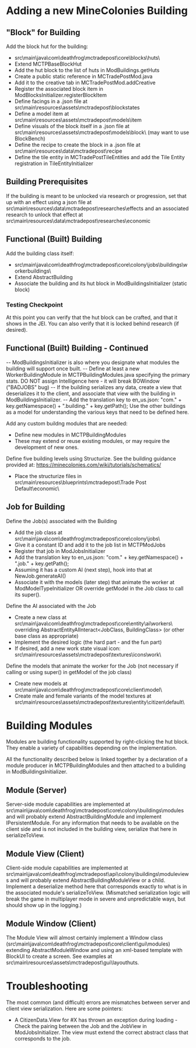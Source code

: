 # Adding a new MineColonies Building
## "Block" for Building
Add the block hut for the building:
- src\main\java\com\deathfrog\mctradepost\core\blocks\huts\
- Extend MCTPBaseBlockHut
- Add the hut block to the list of huts in ModBuildings.getHuts
- Create a public static reference in MCTradePostMod.java
- Add it to the creative tab in MCTradePostMod.addCreative
- Register the associated block item in ModBlocksInitializer.registerBlockItem
- Define facings in a .json file at src\main\resources\assets\mctradepost\blockstates
- Define a model item at src\main\resources\assets\mctradepost\models\item
- Define visuals of the block itself in a .json file at src\main\resources\assets\mctradepost\models\block\ (may want to use BlockBench)
- Define the recipe to create the block in a .json file at src\main\resources\data\mctradepost\recipe
- Define the tile entity in MCTradePostTileEntities and add the Tile Entity registration in TileEntityInitializer

## Building Prerequisites
If the building is meant to be unlocked via research or progression, set that up with an effect using a json file at src\main\resources\data\mctradepost\researches\effects and an associated research to unlock that effect at src\main\resources\data\mctradepost\researches\economic

## Functional (Built) Building
Add the building class itself:
- src\main\java\com\deathfrog\mctradepost\core\colony\jobs\buildings\workerbuildings\
- Extend AbstractBuilding
- Associate the building and its hut block in ModBuildingsInitializer (static block)

### Testing Checkpoint
At this point you can verify that the hut block can be crafted, and that it shows in the JEI.
You can also verify that it is locked behind research (if desired).

## Functional (Built) Building - Continued
-- ModBuildingsInitializer is also where you designate what modules the building will support once built.
-- Define at least a new WorkerBuildingModule in MCTPBuildingModules.java specifying the primary stats. DO NOT assign Intelligence here - it will break BOWindow ("BADJOBS" bug)
-- If the building serializes any data, create a view that deserializes it to the client, and associate that view with the building in ModBuildingsInitializer.
-- Add the translation key to en_us.json: "com." + key.getNamespace() + ".building." + key.getPath();  Use the other buildings as a model for understanding the various keys that need to be defined here.

Add any custom buildng modules that are needed:
- Define new modules in MCTPBuildingModules
- These may extend or reuse existing modules, or may require the development of new ones.

Define five building levels using Structurize. See the building guidance provided at: https://minecolonies.com/wiki/tutorials/schematics/
- Place the structurize files in src\main\resources\blueprints\mctradepost\Trade Post Default\economic\

## Job for Building
Define the Job(s) associated with the Building
- Add the job class at src\main\java\com\deathfrog\mctradepost\core\colony\jobs\
- Give it a constant ID and add it to the job list in MCTPModJobs
- Register that job in ModJobsInitializer
- Add the translation key to en_us.json: "com." + key.getNamespace() + ".job." + key.getPath();
- Assuming it has a custom AI (next step), hook into that at NewJob.generateAI()
- Associate it with the models (later step) that animate the worker at ModModelTypeInitializer OR override getModel in the Job class to call its super().

Define the AI associated with the Job
- Create a new class at src\main\java\com\deathfrog\mctradepost\core\entity\ai\workers\ overriding AbstractEntityAIInteract<JobClass, BuildingClass> (or other base class as appropriate)
- Implement the desired logic (the hard part - and the fun part)
- If desired, add a new work state visual icon: src\main\resources\assets\mctradepost\textures\icons\work\

Define the models that animate the worker for the Job (not necessary if calling or using super() in getModel of the job class)
- Create new models at src\main\java\com\deathfrog\mctradepost\core\client\model\
- Create male and female variants of the model textures at src\main\resources\assets\mctradepost\textures\entity\citizen\default\

# Building Modules
Modules are building functionality supported by right-clicking the hut block. They enable a variety of capabilities depending on the implementation.

All the functionality described below is linked together by a declaration of a module producer in MCTPBuildingModules and then attached to a buliding in ModBuildingsInitializer.

## Module (Server)
Server-side module capabilities are implemented at src\main\java\com\deathfrog\mctradepost\core\colony\buildings\modules and will probably extend AbstractBuildingModule and implement IPersistentModule. For any information that needs to be available on the client side and is not included in the building view, serialize that here in serializeToView.

## Module View (Client)
Client-side module capabilities are implemented at src\main\java\com\deathfrog\mctradepost\api\colony\buildings\moduleviews and will probably extend AbstractBuildingModuleView or a child. Implement a deserialize method here that corresponds exactly to what is in the associated module's serializeToView. (Mismatched serialization logic will break the game in multiplayer mode in severe and unpredictable ways, but should show up in the logging.)

## Module Window (Client)
The Module View will almost certainly implement a Window class (src\main\java\com\deathfrog\mctradepost\core\client\gui\modules) extending AbstractModuleWindow and using an xml-based template with BlockUI to create a screen. See examples at src\main\resources\assets\mctradepost\gui\layouthuts.

# Troubleshooting
The most common (and difficult) errors are mismatches between server and client view serialization.  Here are some pointers:
* A CitizenData.View for #X has thrown an exception during loading - Check the pairing between the Job and the JobView in ModJobsInitializer. The view must extend the correct abstract class that corresponds to the job.